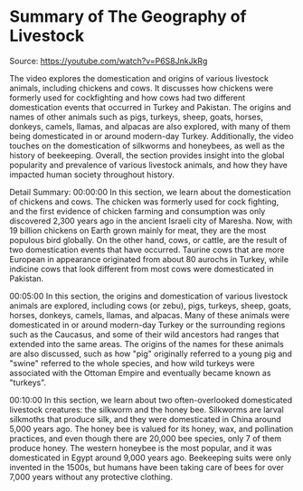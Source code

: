 # Summary of The Geography of Livestock

Source: https://youtube.com/watch?v=P6S8JnkJkRg

The video explores the domestication and origins of various livestock animals, including chickens and cows. It discusses how chickens were formerly used for cockfighting and how cows had two different domestication events that occurred in Turkey and Pakistan. The origins and names of other animals such as pigs, turkeys, sheep, goats, horses, donkeys, camels, llamas, and alpacas are also explored, with many of them being domesticated in or around modern-day Turkey. Additionally, the video touches on the domestication of silkworms and honeybees, as well as the history of beekeeping. Overall, the section provides insight into the global popularity and prevalence of various livestock animals, and how they have impacted human society throughout history.

Detail Summary: 
00:00:00
In this section, we learn about the domestication of chickens and cows. The chicken was formerly used for cock fighting, and the first evidence of chicken farming and consumption was only discovered 2,300 years ago in the ancient Israeli city of Maresha. Now, with 19 billion chickens on Earth grown mainly for meat, they are the most populous bird globally. On the other hand, cows, or cattle, are the result of two domestication events that have occurred. Taurine cows that are more European in appearance originated from about 80 aurochs in Turkey, while indicine cows that look different from most cows were domesticated in Pakistan.

00:05:00
In this section, the origins and domestication of various livestock animals are explored, including cows (or zebu), pigs, turkeys, sheep, goats, horses, donkeys, camels, llamas, and alpacas. Many of these animals were domesticated in or around modern-day Turkey or the surrounding regions such as the Caucasus, and some of their wild ancestors had ranges that extended into the same areas. The origins of the names for these animals are also discussed, such as how "pig" originally referred to a young pig and "swine" referred to the whole species, and how wild turkeys were associated with the Ottoman Empire and eventually became known as "turkeys".

00:10:00
In this section, we learn about two often-overlooked domesticated livestock creatures: the silkworm and the honey bee. Silkworms are larval silkmoths that produce silk, and they were domesticated in China around 5,000 years ago. The honey bee is valued for its honey, wax, and pollination practices, and even though there are 20,000 bee species, only 7 of them produce honey. The western honeybee is the most popular, and it was domesticated in Egypt around 9,000 years ago. Beekeeping suits were only invented in the 1500s, but humans have been taking care of bees for over 7,000 years without any protective clothing.

